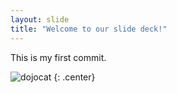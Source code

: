 ```yaml
---
layout: slide
title: "Welcome to our slide deck!"
---
```


This is my first commit. 

![dojocat](https://octodex.github.com/images/dojocat.jpg)
{: .center}
